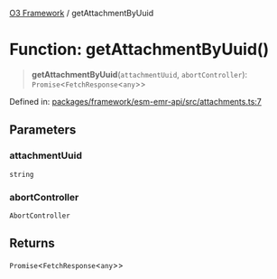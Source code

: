 [O3 Framework](../API.md) / getAttachmentByUuid

# Function: getAttachmentByUuid()

> **getAttachmentByUuid**(`attachmentUuid`, `abortController`): `Promise`\<`FetchResponse`\<`any`\>\>

Defined in: [packages/framework/esm-emr-api/src/attachments.ts:7](https://github.com/openmrs/openmrs-esm-core/blob/85cde3ce59cd3d29230c98040a3f53525e808725/packages/framework/esm-emr-api/src/attachments.ts#L7)

## Parameters

### attachmentUuid

`string`

### abortController

`AbortController`

## Returns

`Promise`\<`FetchResponse`\<`any`\>\>
